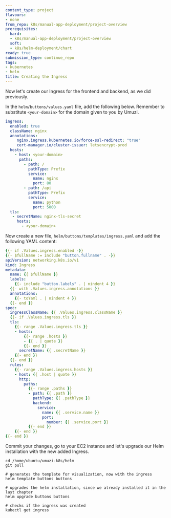 ```yaml
---
content_type: project
flavours:
- none
from_repo: k8s/manual-app-deployment/project-overview
prerequisites:
  hard:
  - k8s/manual-app-deployment/project-overview
  soft:
  - k8s/helm-deployment/chart
ready: true
submission_type: continue_repo
tags:
- kubernetes
- helm
title: Creating the Ingress
---
```


Now let's create our Ingress for the frontend and backend, as we did previously.

In the `helm/buttons/values.yaml` file, add the following below. Remember to substitute `<your-domain>` for the domain given to you by Umuzi.

```yaml
ingress:
  enabled: true
  className: nginx
  annotations: 
     nginx.ingress.kubernetes.io/force-ssl-redirect: "true"
     cert-manager.io/cluster-issuer: letsencrypt-prod
  hosts:
    - host: <your-domain>
      paths:
        - path: /
          pathType: Prefix
          service:
            name: nginx
            port: 80
        - path: /api
          pathType: Prefix
          service:
            name: python
            port: 5000
  tls: 
   - secretName: nginx-tls-secret
     hosts:
       - <your-domain>
```

Now create a new file, `helm/buttons/templates/ingress.yaml` and add the following YAML content:

```yaml
{{- if .Values.ingress.enabled -}}
{{- $fullName := include "button.fullname" . -}}
apiVersion: networking.k8s.io/v1
kind: Ingress
metadata:
  name: {{ $fullName }}
  labels:
    {{- include "button.labels" . | nindent 4 }}
  {{- with .Values.ingress.annotations }}
  annotations:
    {{- toYaml . | nindent 4 }}
  {{- end }}
spec:
  ingressClassName: {{ .Values.ingress.className }}
  {{- if .Values.ingress.tls }}
  tls:
    {{- range .Values.ingress.tls }}
    - hosts:
        {{- range .hosts }}
        - {{ . | quote }}
        {{- end }}
      secretName: {{ .secretName }}
    {{- end }}
  {{- end }}
  rules:
    {{- range .Values.ingress.hosts }}
    - host: {{ .host | quote }}
      http:
        paths:
          {{- range .paths }}
          - path: {{ .path }}
            pathType: {{ .pathType }}
            backend:
              service:
                name: {{ .service.name }}
                port:
                  number: {{ .service.port }}
          {{- end }}
    {{- end }}
{{- end }}
```

Commit your changes, go to your EC2 instance and let's upgrade our Helm installation with the new added Ingress.

```
cd /home/ubuntu/umuzi-k8s/helm
git pull

# generates the template for visualization, now with the ingress
helm template buttons buttons

# upgrades the helm installation, since we already installed it in the last chapter
helm upgrade buttons buttons

# checks if the ingress was created
kubectl get ingress
```